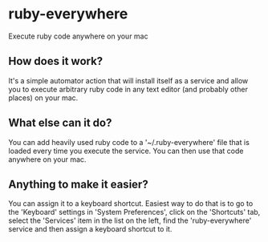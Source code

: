 ruby-everywhere
===============

Execute ruby code anywhere on your mac

How does it work?
-----------------

It's a simple automator action that will install itself as a service and allow you to execute arbitrary ruby code in any text editor (and probably other places) on your mac.

What else can it do?
--------------------

You can add heavily used ruby code to a '~/.ruby-everywhere' file that is loaded every time you execute the service. You can then use that code anywhere on your mac.

Anything to make it easier?
---------------------------

You can assign it to a keyboard shortcut. Easiest way to do that is to go to the 'Keyboard' settings in 'System Preferences', click on the 'Shortcuts' tab, select the 'Services' item in the list on the left, find the 'ruby-everywhere' service and then assign a keyboard shortcut to it.
